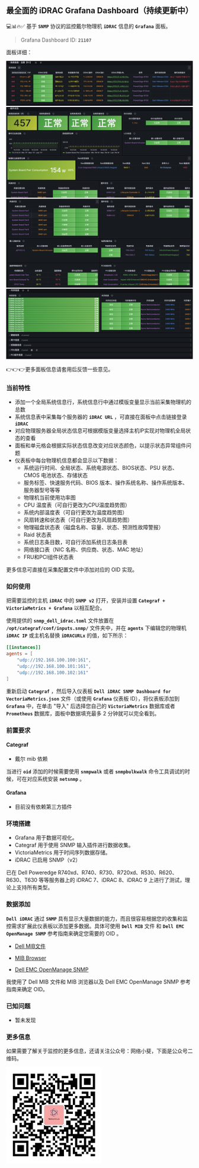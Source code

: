 ## 最全面的 iDRAC Grafana Dashboard（持续更新中）
💻📊🔥✅
基于 **`SNMP`** 协议的监控戴尔物理机 **`iDRAC`** 信息的 **`Grafana`** 面板。

> Grafana Dashboard ID:  **`21107`**

面板详细：

![alt text](img/image.png)
![alt text](img/image-1.png)
![alt text](img/image-2.png)
![alt text](img/image-3.png)

👉👉👉更多面板信息请套用后反馈一些意见。

### 当前特性
- 添加一个全局系统信息行，系统信息行中通过模版变量显示当前采集物理机的总数
- 系统信息表中采集每个服务器的 **`iDRAC URL`** ，可直接在面板中点击链接登录 **`iDRAC`**
- 对应物理服务器全局状态信息可根据模版变量选择主机IP实现对物理机全局状态的查看
- 面板和单元格会根据实际状态信息改变对应状态颜色，以提示状态异常组件问题
- 仪表板中每台物理机信息都会显示以下数据：
    - 系统运行时间、全局状态、系统电源状态、BIOS状态、PSU 状态、CMOS 电池状态、存储状态
    - 服务标签、快速服务代码、BIOS 版本、操作系统名称、操作系统版本、服务器型号等等
    - 物理机当前使用功率图
    - CPU 温度表（可自行更改为CPU温度趋势图）
    - 系统内部温度表（可自行更改为温度趋势图）
    - 风扇转速和状态表（可自行更改为风扇趋势图）
    - 物理磁盘状态表（磁盘名称、容量、状态、预测性故障警报）
    - Raid 状态表
    - 系统日志条目数，可自行添加系统日志条目表
    - 网络接口表（NIC 名称、供应商、状态、MAC 地址）
    - FRU和PCI组件状态表

更多信息可直接在采集配置文件中添加对应的 OID 实现。 

### 如何使用

把需要监控的主机 **`iDRAC`** 中的 **`SNMP v2`** 打开，安装并设置 **`Categraf + VictoriaMetrics + Grafana`** 以相互配合。

使用提供的 **`snmp_dell_idrac.toml`** 文件放置在 **`/opt/categraf/conf/inputs.snmp/`** 文件夹中，并在 **`agents`** 下编辑您的物理机 **`iDRAC IP`** 或主机名替换 **`iDRACURLx`** 的值，如下所示：

```toml
[[instances]]
agents = [
    "udp://192.168.100.100:161",
    "udp://192.168.100.101:161",
    "udp://192.168.100.102:161"
]
```

重新启动 **`Categraf`** ，然后导入仪表板 **`Dell iDRAC SNMP Dashboard for VectoriaMetrics.json`** 文件（或使用 **`Grafana`** 仪表板 ID），将仪表板添加到 **`Grafana`** 中，在单击 "导入" 后选择您自己的 **`VictoriaMetrics`** 数据库或者 **`Prometheus`** 数据库，面板中数据填充最多 2 分钟就可以完全看到。

### 前置要求

#### Categraf

- 戴尔 mib 依赖

当进行 **`oid`** 添加的时候需要使用 **`snmpwalk`** 或者 **`snmpbulkwalk`** 命令工具调试的时候，可在对应系统安装 **`netsnmp`** 。

#### Grafana

- 目前没有依赖第三方插件

### 环境搭建

- Grafana 用于数据可视化。
- Categraf 用于使用 SNMP 输入插件进行数据收集。
- VictoriaMetrics 用于时间序列数据存储。
- iDRAC 已启用 SNMP（v2）

已在 Dell Poweredge R740xd、R740、R730、R720xd、R530、R620、R630、T630 等等服务器上的 iDRAC 7、iDRAC 8、iDRAC 9 上进行了测试，理论上支持所有类型。

### 数据添加

**`Dell iDRAC`** 通过 **`SNMP`** 具有显示大量数据的能力，而且很容易根据您的收集和监控需求扩展此仪表板以添加更多数据。具体可使用 **`Dell MIB`** 文件 和 **`Dell EMC OpenManage SNMP`** 参考指南来确定您需要的 OID 。

- [Dell MIB文件](https://www.dell.com/support/kbdoc/zh-cn/000177052/%E5%A6%82%E4%BD%95-%E6%9F%A5%E6%89%BE-%E6%88%B4%E5%B0%94-%E7%AE%A1%E7%90%86-%E4%BF%A1%E6%81%AF-%E5%BA%93-mib-%E6%96%87%E4%BB%B6)

- [MIB Browser](https://www.ireasoning.com/mibbrowser.shtml)

- [Dell EMC OpenManage SNMP](https://www.dell.com/support/manuals/zh-cn/openmanage-software-v10.1.0.0/om_snmp_10.1_refguide_pub/dell-emc-openmanage-snmp-reference-guide-version-10.1.0.0?spm=wolaidingtalk.workspace.0.0.6a1b76c6pEAzCq&guid=guid-5b8de7b7-879f-45a4-88e0-732155904029&lang=en-us)

我使用了 Dell MIB 文件和 MIB 浏览器以及 Dell EMC OpenManage SNMP 参考指南来确定 OID。

### 已知问题

- 暂未发现

### 更多信息

如果需要了解关于监控的更多信息，还请关注公众号：网络小斐，下面是公众号二维码。

![alt text](img/qrcode.jpg)